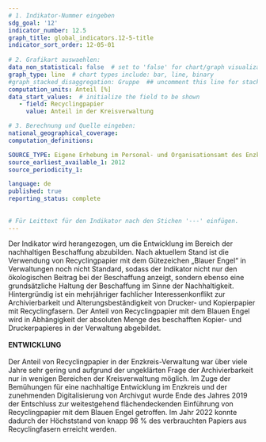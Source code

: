 ```yaml
---
# 1. Indikator-Nummer eingeben 
sdg_goal: '12'
indicator_number: 12.5
graph_title: global_indicators.12-5-title
indicator_sort_order: 12-05-01
 
# 2. Grafikart auswaehlen: 
data_non_statistical: false  # set to 'false' for chart/graph visualization
graph_type: line  # chart types include: bar, line, binary
#graph_stacked_disaggregation: Gruppe  ## uncomment this line for stacked bars. eplace 'Geschlecht' with the field of aggregation.
computation_units: Anteil [%] 
data_start_values:  # initialize the field to be shown
   - field: Recyclingpapier
     value: Anteil in der Kreisverwaltung

# 3. Berechnung und Quelle eingeben: 
national_geographical_coverage: 
computation_definitions: 

SOURCE_TYPE: Eigene Erhebung im Personal- und Organisationsamt des Enzkreises
source_earliest_available_1: 2012
source_periodicity_1: 

language: de   
published: true 
reporting_status: complete
 
 
# Für Leittext für den Indikator nach den Stichen '---' einfügen. 
---
```

Der Indikator wird herangezogen, um die Entwicklung im Bereich der nachhaltigen Beschaffung abzubilden. Nach aktuellem Stand ist die Verwendung von Recyclingpapier mit dem Gütezeichen „Blauer Engel“ in Verwaltungen noch nicht Standard, sodass der Indikator nicht nur den ökologischen Beitrag bei der Beschaffung anzeigt, sondern ebenso eine grundsätzliche Haltung der Beschaffung im Sinne der Nachhaltigkeit. Hintergründig ist ein mehrjähriger fachlicher Interessenkonflikt zur Archivierbarkeit und Alterungsbeständigkeit von Drucker- und Kopierpapier mit Recyclingfasern. Der Anteil von Recyclingpapier mit dem Blauen Engel wird in Abhängigkeit der absoluten Menge des beschafften Kopier- und Druckerpapieres in der Verwaltung abgebildet. <br>
<br>
**ENTWICKLUNG** <br>
<br>
Der Anteil von Recyclingpapier in der Enzkreis-Verwaltung war über viele Jahre sehr gering und aufgrund der ungeklärten Frage der Archivierbarkeit nur in wenigen Bereichen der Kreisverwaltung möglich. Im Zuge der Bemühungen für eine nachhaltige Entwicklung im Enzkreis und der zunehmenden Digitalisierung von Archivgut wurde Ende des Jahres 2019 der Entschluss zur weitestgehend flächendeckenden Einführung von Recyclingpapier mit dem Blauen Engel getroffen. Im Jahr 2022 konnte dadurch der Höchststand von knapp 98 % des verbrauchten Papiers aus Recyclingfasern erreicht werden.
